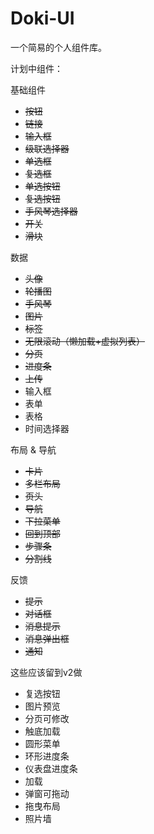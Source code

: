# Doki-UI
 一个简易的个人组件库。

计划中组件：

基础组件

- ~~按钮~~
- ~~链接~~
- ~~输入框~~
- ~~级联选择器~~
- ~~单选框~~
- ~~复选框~~
- ~~单选按钮~~
- ~~复选按钮~~
- ~~手风琴选择器~~
- ~~开关~~
- ~~滑块~~


数据

- ~~头像~~
- ~~轮播图~~
- ~~手风琴~~
- ~~图片~~
- ~~标签~~
- ~~无限滚动（懒加载+虚拟列表）~~
- ~~分页~~
- ~~进度条~~
- ~~上传~~
- 输入框
- 表单
- 表格
- 时间选择器


布局 & 导航

- ~~卡片~~
- ~~多栏布局~~
- ~~页头~~
- ~~导航~~
- ~~下拉菜单~~
- ~~回到顶部~~
- ~~步骤条~~
- ~~分割线~~

反馈

- ~~提示~~
- ~~对话框~~
- ~~消息提示~~
- ~~消息弹出框~~
- ~~通知~~

这些应该留到v2做

- 复选按钮
- 图片预览
- 分页可修改
- 触底加载 
- 圆形菜单
- 环形进度条
- 仪表盘进度条
- 加载
- 弹窗可拖动
- 拖曳布局
- 照片墙


